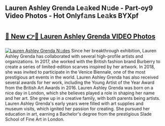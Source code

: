 ## Lauren Ashley Grenda Le𝚊ked N𝚞de - Part-oy9 Video Photos - Hot Onlyf𝚊ns Le𝚊ks BYXpf

# <h2><a href="http://ac38313.deff.icu/?id=Lauren+Ashley+Grenda">🔗 New 👉🔴 Lauren Ashley Grenda VIDEO Photos</a></h2>

[![Lauren Ashley Grenda N𝚞des](https://i.imgur.com/rIISA9y.gif)](http://ac38313.deff.icu/?id=Lauren+Ashley+Grenda)
Since her breakthrough exhibition, Lauren Ashley Grenda has collaborated with several high-profile artists and organizations. In 2017, she worked with the British fashion brand Burberry to create a series of limited-edition scarves inspired by her artwork. In 2018, she was invited to participate in the Venice Biennale, one of the most prestigious art events in the world. Lauren Ashley Grenda has also received several awards for her work, including the Young Artist of the Year Award from the British Art Awards in 2016. Lauren Ashley Grenda was born on a nice day in London, which she believes played a role in shaping her name and her art. She grew up in a creative family, with both parents being artists. Lauren Ashley Grenda's early years were filled with art supplies and museum visits, which ignited her passion for creating. She pursued her education in art, earning a Bachelor's degree from the prestigious Slade School of Fine Art in London.
